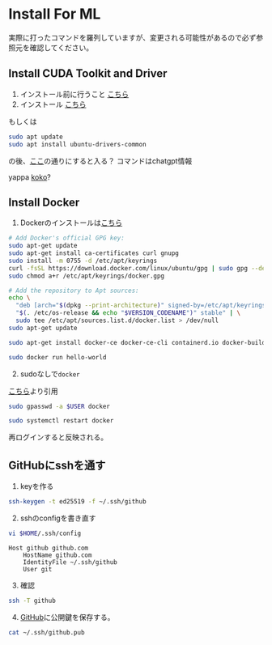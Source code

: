 # Install For ML
実際に打ったコマンドを羅列していますが、変更される可能性があるので必ず参照元を確認してください。
## Install CUDA Toolkit and Driver
1. インストール前に行うこと [こちら](https://docs.nvidia.com/cuda/cuda-installation-guide-linux/index.html#pre-installation-actions)
2. インストール [こちら](https://docs.nvidia.com/cuda/cuda-installation-guide-linux/index.html#ubuntu)

もしくは
```sh
sudo apt update
sudo apt install ubuntu-drivers-common
```
の後、[ここ](nvidia.md)の通りにすると入る？
コマンドはchatgpt情報

yappa [koko](https://developer.nvidia.com/cuda-downloads)?

## Install Docker

1. Dockerのインストールは[こちら](https://docs.docker.com/engine/install/ubuntu/#install-using-the-repository)
```sh
# Add Docker's official GPG key:
sudo apt-get update
sudo apt-get install ca-certificates curl gnupg
sudo install -m 0755 -d /etc/apt/keyrings
curl -fsSL https://download.docker.com/linux/ubuntu/gpg | sudo gpg --dearmor -o /etc/apt/keyrings/docker.gpg
sudo chmod a+r /etc/apt/keyrings/docker.gpg

# Add the repository to Apt sources:
echo \
  "deb [arch="$(dpkg --print-architecture)" signed-by=/etc/apt/keyrings/docker.gpg] https://download.docker.com/linux/ubuntu \
  "$(. /etc/os-release && echo "$VERSION_CODENAME")" stable" | \
  sudo tee /etc/apt/sources.list.d/docker.list > /dev/null
sudo apt-get update
```
```sh
sudo apt-get install docker-ce docker-ce-cli containerd.io docker-buildx-plugin docker-compose-plugin
```
```sh
sudo docker run hello-world
```

2. sudoなしで`docker`

[こちら](https://qiita.com/DQNEO/items/da5df074c48b012152ee)より引用
```sh
sudo gpasswd -a $USER docker
```
```sh
sudo systemctl restart docker
```
再ログインすると反映される。

## GitHubにsshを通す
1. keyを作る
```sh
ssh-keygen -t ed25519 -f ~/.ssh/github
```
2. sshのconfigを書き直す
```sh
vi $HOME/.ssh/config
```
```
Host github github.com
	HostName github.com
	IdentityFile ~/.ssh/github
	User git
```
3. 確認
```sh
ssh -T github
```
4. [GitHub](https://github.com/settings/keys)に公開鍵を保存する。
```sh
cat ~/.ssh/github.pub
```
